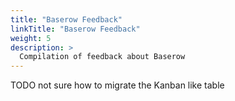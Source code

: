 ```yaml
---
title: "Baserow Feedback"
linkTitle: "Baserow Feedback"
weight: 5
description: >
  Compilation of feedback about Baserow 
---
```


TODO not sure how to migrate the Kanban like table 